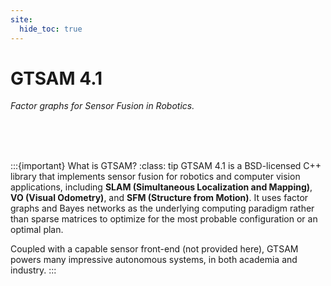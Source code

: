 ```yaml
---
site:
  hide_toc: true
---
```


# GTSAM 4.1

_*Factor graphs for Sensor Fusion in Robotics.*_

<br>
<br>
<br>

:::{important} What is GTSAM?
:class: tip
GTSAM 4.1 is a BSD-licensed C++ library that implements sensor fusion for robotics and computer vision applications, including **SLAM (Simultaneous Localization and Mapping)**, **VO (Visual Odometry)**, and **SFM (Structure from Motion)**. It uses factor graphs and Bayes networks as the underlying computing paradigm rather than sparse matrices to optimize for the most probable configuration or an optimal plan.

Coupled with a capable sensor front-end (not provided here), GTSAM powers many impressive autonomous systems, in both academia and industry.
:::
